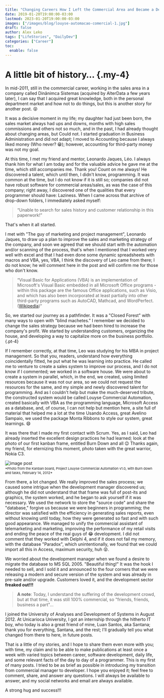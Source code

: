 ```yaml
---
title: "Changing Careers How I Left the Commercial Area and Became a Developer"
date: 2019-01-20T19:00:00-03:00
lastmod: 2023-01-20T19:00:00-03:00
images: ["/images/blog/louyse-automacao-comercial-1.jpg"]
draft: false
author: Alex Leko
tags: ["LifeStories", "DailyDev"]
categories: ["Career"]
toc:
  enable: false
---
```


# A little bit of history… {.my-4}

In mid-2011, still in the commercial career, working in the sales area in a company called Dinânimca Sistemas (acquired by AlterData a few years later), I can say that I acquired great knowledge, both in the personal department market and how not to do things, but this is another story for another post. 😝

It was a decisive moment in my life; my daughter had just been born, the sales market always had ups and downs, months with high sales commissions and others not so much, and in the past, I had already thought about changing areas, but Could not. I started graduation in Business Administration and did not adapt; I moved to Accounting because I always liked money (Who never? 😁); however, accounting for third-party money was not my goal.

At this time, I met my friend and mentor, Leonardo Jaques, Léo. I always thank him for what I am today and for the valuable advice he gave me at the time, which still accompanies me. Thank you! Count on me always! He discovered a talent, which until then, I didn't know, programming. It was common at the time, but I do not know if it is still so; companies did not have robust software for commercial areas/sales, as was the case of this company; right away, I discovered one of the qualities that every programmer should have: Laziness. When I came across that archive of drop-down folders, I immediately asked myself:

> “Unable to search for sales history and customer relationship in this paperwork!”

That's when it all started.

I met with "The guy of marketing and project management", Leonardo Jaques, to draw up a plan to improve the sales and marketing strategy of the company, and soon we agreed that we should start with the automation and/or scanning of the process, that's when I mentioned that I worked very well with excel and that I had even done some dynamic spreadsheets with macros and VBA, yes, VBA, I think the discovery of Leo came from there; I do not know; he will comment here in the post and will confirm me for those who don't know.

> “Visual Basic for Applications (VBA) is an implementation of Microsoft's Visual Basic embedded in all Microsoft Office programs - within this package are the famous Office applications, such as Visio, and which has also been incorporated at least partially into other third-party programs such as AutoCAD, Mathcad, and WordPerfect. ([Wikipedia](https://en.wikipedia.org/wiki/Visual_Basic_for_Applications))“

So, we started our journey as a pathfinder. It was a "Closed Forest" with many ways to open with "blind machetes." I remember we decided to change the sales strategy because we had been hired to increase the company's profit. We started by understanding customers, organizing the house, and developing a way to capitalize more on the business portfolio.{.pt-4}

If I remember correctly, at that time, Leo was studying for his MBA in project management. So that you, readers, understand how everything coincidentally fitted, he put what he was learning into practice. He called me to venture to create a sales system to improve our process, and I do not know if I commented; we worked in a software house. We were about to create a system in parallel, which, in the end, we created, using limited resources because it was not our area, so we could not request the resources for the same, and my simple and newly discovered talent for programming. And as I couldn't help but make the much-deserved tribute, the constructed system would be called Louyse Commercial Automation, created basically with VBA as the programming language, Microsoft Access as a database, and, of course, I can not help but mention here, a site full of material that helped me a lot at the time Usando Access, great Avelino Sampaio, we used the package Monta Ribbons to style our system, great learnings. 😄

It was there that I made my first contact with Scrum. Yes, as I said, Leo had already inserted the excellent design practices he had learned; look at the photo of our first kanban frame, entitled Burn Down and all 😉 Thanks again, my friend, for eternizing this moment, photo taken with the great warrior, Nokia C3.

![image post](/images/blog/louyse-automacao-comercial-1.jpg)

<div style="font-size: 11px;margin-top: -12px;">*Photo from the Kanban board, Project Louyse Commercial Automation v1.0, with Burn down and tasks, February 14, 2012*</div>

From there, a lot changed. We really improved the sales process; we caused some intrigue when the development manager discovered us; although he did not understand that that frame was full of post-its and graphics, the system worked, and he began to ask yourself if it was necessary. We used the network to store the "source code" and share the "database," forgive us because we were beginners in programming; the director was satisfied with the efficiency in generating sales reports, even without knowing until today, how they were generated so fast and with such good appearance. We managed to unify the commercial assistant of telemarketing and marketing, improving the performance of my retail visits and ending the peace of the real guys of 😂 development. I did not comment that they worked with Delphi 4, and if it does not fail my memory, with the database "Paradox", which unintentionally, we found that we could import all this in Access, maximum security, huh 😝.

We worried about the development manager when we found a desire to migrate the database to MS SQL 2005. "Beautiful thing!" It was the hook I needed to sell, and I sold it and announced to the four corners that we were releasing a modern and secure version of the system and was already in pre-sale and/or upgrade. Customers loved it, and the development sector **freaked out!!!**

> **A note**: Today, I understand the suffering of the development crowd, but at that time, it was still 100% commercial, so "friends, friends, business a part"…

I joined the University of Analyses and Development of Systems in August 2012. At Unicarioca University, I got an internship through the hitherto IT boy, who today is also a great friend of mine, Luan Santos, aka Santana; thank you for everything, Santana, and the rest; I'll gradually tell you what changed from there to here, in future posts.

That is a little of my stories, and I hope to share them even more with you; with time, my claim and to be able to make publications at least once a week with varied topics between career, software development, daily life, and some relevant facts of the day to day of a programmer. This is my first of many posts. I tried to be as brief as possible in introducing my transition from commercial manager to developer. I hope you enjoyed it; feel free to comment, share, and answer any questions. I will always be available to answer, and my social networks and email are always available.

A strong hug and success!!!